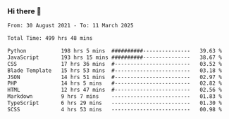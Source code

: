 ### Hi there 👋

<!--
**dominoto/dominoto** is a ✨ _special_ ✨ repository because its `README.md` (this file) appears on your GitHub profile.

Here are some ideas to get you started:

- 🔭 I’m currently working on ...
- 🌱 I’m currently learning ...
- 👯 I’m looking to collaborate on ...
- 🤔 I’m looking for help with ...
- 💬 Ask me about ...
- 📫 How to reach me: ...
- 😄 Pronouns: ...
- ⚡ Fun fact: ...
-->
<!--START_SECTION:waka-->

```txt
From: 30 August 2021 - To: 11 March 2025

Total Time: 499 hrs 48 mins

Python           198 hrs 5 mins  ##########---------------   39.63 %
JavaScript       193 hrs 15 mins ##########---------------   38.67 %
CSS              17 hrs 36 mins  #------------------------   03.52 %
Blade Template   15 hrs 53 mins  #------------------------   03.18 %
JSON             14 hrs 51 mins  #------------------------   02.97 %
PHP              14 hrs 5 mins   #------------------------   02.82 %
HTML             12 hrs 47 mins  #------------------------   02.56 %
Markdown         9 hrs 7 mins    -------------------------   01.83 %
TypeScript       6 hrs 29 mins   -------------------------   01.30 %
SCSS             4 hrs 53 mins   -------------------------   00.98 %
```

<!--END_SECTION:waka-->
